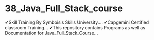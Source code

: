 # 38_Java_Full_Stack_course
✔Skill Training By Symboisis Skills University....
✔Capgemini Certified classroom Training...
✔This repository contains Programs as well as Documentation for Java_Full_Stack_Course...
